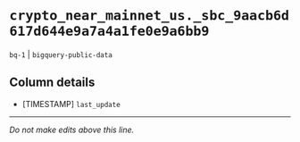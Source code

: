 # `crypto_near_mainnet_us._sbc_9aacb6d617d644e9a7a4a1fe0e9a6bb9`
`bq-1` | `bigquery-public-data`

## Column details
* [TIMESTAMP] `last_update`

-------------------------------------------------------------------------------
*Do not make edits above this line.*
